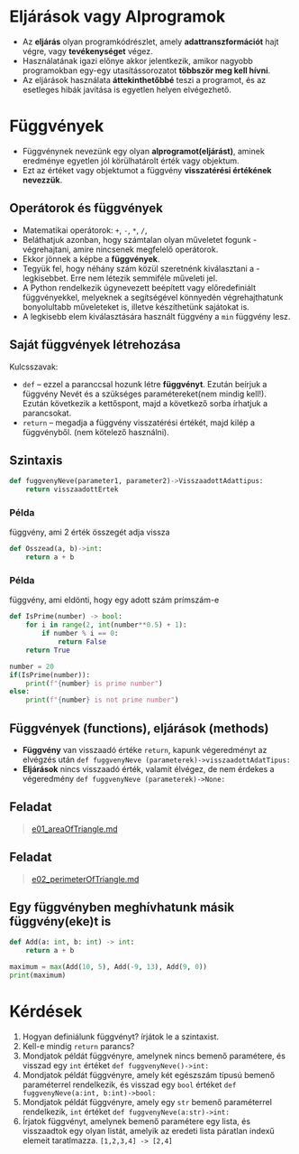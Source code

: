 # Eljárások vagy Alprogramok

- Az **eljárás** olyan programkódrészlet, amely **adattranszformációt** hajt végre, vagy **tevékenységet** végez. 
- Használatának igazi előnye akkor jelentkezik, amikor nagyobb programokban egy-egy utasítássorozatot **többször meg kell hívni**. 
- Az eljárások használata **áttekinthetőbbé** teszi a programot, és az esetleges hibák javítása is egyetlen helyen elvégezhető. 

# Függvények
- Függvénynek nevezünk egy olyan **alprogramot(eljárást)**, aminek eredménye egyetlen jól körülhatárolt érték vagy objektum. 
- Ezt az értéket vagy objektumot a függvény **visszatérési értékének nevezzük**.
##  Operátorok és függvények
- Matematikai operátorok: `+`, `-`, `*`, `/`, 
- Beláthatjuk azonban, hogy számtalan olyan műveletet fogunk - végrehajtani, amire nincsenek megfelelő operátorok. 
- Ekkor jönnek a képbe a **függvények**. 
- Tegyük fel, hogy néhány szám közül szeretnénk kiválasztani a - legkisebbet. Erre nem létezik semmiféle műveleti jel. 
- A Python rendelkezik úgynevezett beépített vagy előredefiniált függvényekkel, melyeknek a segítségével könnyedén végrehajthatunk bonyolultabb műveleteket is, illetve  készíthetünk sajátokat is. 
- A legkisebb elem kiválasztására használt függvény a `min` függvény lesz.

## Saját függvények létrehozása
Kulcsszavak: 
- `def` – ezzel a paranccsal hozunk létre **függvényt**. Ezután beírjuk a függvény Nevét és a szükséges paramétereket(nem mindig kell!). Ezután következik a kettőspont, majd a következő sorba írhatjuk a parancsokat.
- `return` – megadja a függvény visszatérési értékét, majd kilép a függvényből. (nem kötelező használni).

## Szintaxis
```py
def fuggvenyNeve(parameter1, parameter2)->VisszaadottAdattipus:
    return visszaadottErtek
```
### Példa
függvény, ami 2 érték összegét adja vissza
```py
def Osszead(a, b)->int:
    return a + b
```
### Példa
függvény, ami eldönti, hogy egy adott szám prímszám-e
```py
def IsPrime(number) -> bool:
    for i in range(2, int(number**0.5) + 1):
        if number % i == 0:
            return False
    return True

number = 20
if(IsPrime(number)):
    print(f"{number} is prime number")
else:
    print(f"{number} is not prime number")
```

## Függvények (functions), eljárások (methods)
- **Függvény** van visszaadó értéke `return`, kapunk végeredményt az elvégzés után `def fuggvenyNeve (parameterek)->visszaadottAdatTipus:`
- **Eljárások** nincs visszaadó érték, valamit élvégez, de nem érdekes a végeredmény  `def fuggvenyNeve (parameterek)->None:`

## Feladat
> [e01_areaOfTriangle.md](https://github.com/SpsKnSK/api/blob/main/Exercies/11_functions/e01_areaOfTriangle.md)

## Feladat
> [e02_perimeterOfTriangle.md](https://github.com/SpsKnSK/api/blob/main/Exercies/11_functions/e02_perimeterOfTriangle.md)

## Egy függvényben meghívhatunk másik függvény(eke)t is
```py
def Add(a: int, b: int) -> int:
    return a + b

maximum = max(Add(10, 5), Add(-9, 13), Add(9, 0))
print(maximum)
```

# Kérdések
1. Hogyan definiálunk függvényt? írjátok le a szintaxist.
1. Kell-e mindig `return` parancs? 
1. Mondjatok példát függvényre, amelynek nincs bemenő paramétere, és visszad egy `int` értéket `def fuggvenyNeve()->int:`
1. Mondjatok példát függvényre, amely két egészszám típusú bemenő paraméterrel rendelkezik, és visszad egy `bool` értéket `def fuggvenyNeve(a:int, b:int)->bool:`
1. Mondjatok példát függvényre, amely egy `str` bemenő paraméterrel rendelkezik,  `int` értéket `def fuggvenyNeve(a:str)->int:`
1. Írjatok függvényt, amelynek bemenő paramétere egy lista, és visszaadtok egy olyan listát, amelyik az eredeti lista páratlan indexű elemeit taratlmazza. `[1,2,3,4] -> [2,4]`
